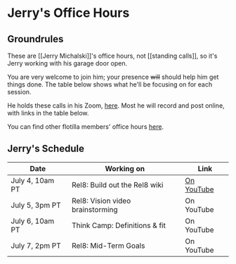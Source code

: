 # Jerry's Office Hours
## Groundrules
These are [[Jerry Michalski]]'s office hours, not [[standing calls]], so it's Jerry working with his garage door open. 

You are very welcome to join him; your presence ~~will~~ should help him get things done. The table below shows what he'll be focusing on for each session. 

He holds these calls in his Zoom, [here](https://us02web.zoom.us/j/4154650256?pwd=Zm5DWGRJcmFmZGtBMmI1Wkx2WUQyZz09). Most he will record and post online, with links in the table below. 

You can find other flotilla members' office hours [here](https://wiki.openglobalmind.com/ogm_culture/office_hours). 

## Jerry's Schedule
| Date            | Working on                       | Link                                                      |
| --------------- | -------------------------------- | --------------------------------------------------------- |
| July 4, 10am PT | Rel8: Build out the Rel8 wiki    | [On YouTube](https://www.youtube.com/watch?v=iNFl5RFspSA) |
| July 5, 3pm PT  | Rel8: Vision video brainstorming | On YouTube                                                |
| July 6, 10am PT | Think Camp: Definitions & fit    | On YouTube                                                |
| July 7, 2pm PT  | Rel8: Mid-Term Goals             | On YouTube                                                          |
